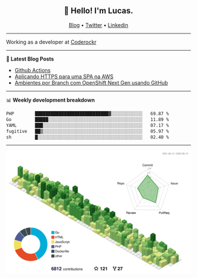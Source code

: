 <h2 align="center">👋 Hello! I'm Lucas.</h2>
<p align="center">
  <a href="https://www.lucassabreu.net.br/">Blog</a> •
  <a href="https://twitter.com/lucassabreu">Twitter</a> •
  <a href="https://www.linkedin.com/in/lucassantosabreu/">Linkedin</a>
</p>

---

Working as a developer at [Coderockr](https://github.com/Coderockr)

---

**📝 Latest Blog Posts**

<!-- BLOG-POST-LIST:START -->
- [Github Actions](https://www.lucassabreu.net.br/post/github-actions/)
- [Aplicando HTTPS para uma SPA na AWS](https://www.lucassabreu.net.br/post/aplicando-https-para-uma-spa-na-aws/)
- [Ambientes por Branch com OpenShift Next Gen usando GitHub](https://www.lucassabreu.net.br/post/ambientes-por-branch-com-openshift-next-gen-usando-github/)
<!-- BLOG-POST-LIST:END -->

---

📊 **Weekly development breakdown**
<!--START_SECTION:waka-->
```text
PHP        ████████████████████████████▓░░░░░░░░░░░░   69.87 % 
Go         █████░░░░░░░░░░░░░░░░░░░░░░░░░░░░░░░░░░░░   11.89 % 
YAML       ███░░░░░░░░░░░░░░░░░░░░░░░░░░░░░░░░░░░░░░   07.17 % 
fugitive   ██▒░░░░░░░░░░░░░░░░░░░░░░░░░░░░░░░░░░░░░░   05.97 % 
sh         █░░░░░░░░░░░░░░░░░░░░░░░░░░░░░░░░░░░░░░░░   02.40 % 
```
<!--END_SECTION:waka-->

---

![](./profile-3d-contrib/profile-green-animate.svg)
